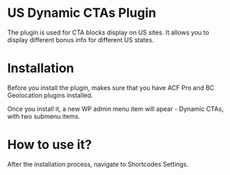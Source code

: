 # US Dynamic CTAs Plugin

The plugin is used for CTA blocks display on US sites.
It allows you to display different bonus info for different US states.

# Installation

Before you install the plugin, makes sure that you have
ACF Pro and BC Geolocation plugins installed.

Once you install it, a new WP admin menu item will apear -  Dynamic CTAs, 
with two submenu items.

# How to use it?

After the installation process, navigate to Shortcodes Settings. 
